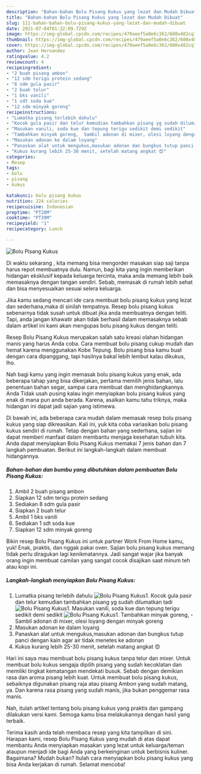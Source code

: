 ```yaml
---
description: "Bahan-bahan Bolu Pisang Kukus yang lezat dan Mudah Dibuat"
title: "Bahan-bahan Bolu Pisang Kukus yang lezat dan Mudah Dibuat"
slug: 111-bahan-bahan-bolu-pisang-kukus-yang-lezat-dan-mudah-dibuat
date: 2021-07-04T01:32:09.729Z
image: https://img-global.cpcdn.com/recipes/479aeef5a0e6c362/680x482cq70/bolu-pisang-kukus-foto-resep-utama.jpg
thumbnail: https://img-global.cpcdn.com/recipes/479aeef5a0e6c362/680x482cq70/bolu-pisang-kukus-foto-resep-utama.jpg
cover: https://img-global.cpcdn.com/recipes/479aeef5a0e6c362/680x482cq70/bolu-pisang-kukus-foto-resep-utama.jpg
author: Jean Hernandez
ratingvalue: 4.2
reviewcount: 4
recipeingredient:
- "2 buah pisang ambon"
- "12 sdm terigu protein sedang"
- "8 sdm gula pasir"
- "2 buah telur"
- "1 bks vanili"
- "1 sdt soda kue"
- "12 sdm minyak goreng"
recipeinstructions:
- "Lumatka pisang terlebih dahulu"
- "Kocok gula pasir dan telur kemudian tambahkan pisang yg sudah dilumatkan tadi"
- "Masukan vanili, soda kue dan tepung terigu sedikit demi sedikit"
- "Tambahkan minyak goreng,  Sambil adonan di mixer, olesi loyang dengan minyak goreng"
- "Masukan adonan ke dalam loyang"
- "Panaskan alat untuk mengukus,masukan adonan dan bungkus tutup panci dengan kain agar air tidak menetes ke adonan"
- "Kukus kurang lebih 25-30 menit, setelah matang angkat 😍"
categories:
- Resep
tags:
- bolu
- pisang
- kukus

katakunci: bolu pisang kukus 
nutrition: 224 calories
recipecuisine: Indonesian
preptime: "PT28M"
cooktime: "PT39M"
recipeyield: "1"
recipecategory: Lunch

---
```



![Bolu Pisang Kukus](https://img-global.cpcdn.com/recipes/479aeef5a0e6c362/680x482cq70/bolu-pisang-kukus-foto-resep-utama.jpg)

Di waktu  sekarang , kita memang bisa mengorder masakan siap saji tanpa harus repot membuatnya dulu. Namun, bagi kita yang ingin memberikan hidangan eksklusif kepada keluarga tercinta, maka anda memang lebih baik memasaknya dengan tangan sendiri. Sebab, memasak di rumah lebih sehat dan bisa menyesuaikan sesuai selera keluarga.

Jika kamu sedang mencari ide cara membuat bolu pisang kukus yang lezat dan sederhana,maka di sinilah tempatnya. Resep bolu pisang kukus  sebenarnya tidak susah untuk dibuat jika anda membuatnya dengan teliti. Tapi, anda jangan khawatir akan tidak berhasil dalam memasaknya 
sebab dalam artikel ini kami akan mengupas bolu pisang kukus dengan teliti.  

Resep Bolu Pisang Kukus merupakan salah satu kreasi olahan hidangan manis yang harus Anda coba. Cara membuat bolu pisang cukup mudah dan hemat karena menggunakan Kobe Tepung. Bolu pisang bisa kamu buat dengan cara dipanggang, tapi hasilnya bakal lebih lembut kalau dikukus, lho.

Nah bagi kamu yang ingin memasak bolu pisang kukus yang enak, ada beberapa tahap yang bisa dikerjakan, pertama memilih jenis bahan, lalu penentuan bahan segar, sampai cara membuat dan menghidangkannya. Anda Tidak usah pusing kalau ingin menyiapkan bolu pisang kukus yang enak di mana pun anda berada. Karena, asalkan kamu  tahu triknya, maka hidangan ini dapat jadi sajian yang istimewa.

Di bawah ini, ada beberapa cara mudah dalam memasak resep bolu pisang kukus yang siap dikreasikan. Kali ini, yuk kita coba variasikan bolu pisang kukus sendiri di rumah. Tetap dengan bahan yang sederhana, sajian ini dapat memberi manfaat dalam membantu menjaga kesehatan tubuh kita. Anda dapat menyiapkan Bolu Pisang Kukus memakai 7 jenis bahan dan 7 langkah pembuatan. Berikut ini langkah-langkah dalam membuat hidangannya.

<!--inarticleads1-->

##### Bahan-bahan dan bumbu yang dibutuhkan dalam pembuatan Bolu Pisang Kukus:

1. Ambil 2 buah pisang ambon
1. Siapkan 12 sdm terigu protein sedang
1. Sediakan 8 sdm gula pasir
1. Siapkan 2 buah telur
1. Ambil 1 bks vanili
1. Sediakan 1 sdt soda kue
1. Siapkan 12 sdm minyak goreng


Bikin resep Bolu Pisang Kukus ini untuk partner Work From Home kamu, yuk! Enak, praktis, dan nggak pakai oven. Sajian bolu pisang kukus memang tidak perlu diragukan lagi kenikmatannya. Jadi sangat wajar jika banyak orang ingin membuat camilan yang sangat cocok disajikan saat minum teh atau kopi ini. 

<!--inarticleads2-->

##### Langkah-langkah menyiapkan Bolu Pisang Kukus:

1. Lumatka pisang terlebih dahulu
<img src="https://img-global.cpcdn.com/steps/529ba1662f9d2beb/160x128cq70/bolu-pisang-kukus-langkah-memasak-1-foto.jpg" alt="Bolu Pisang Kukus">1. Kocok gula pasir dan telur kemudian tambahkan pisang yg sudah dilumatkan tadi
<img src="https://img-global.cpcdn.com/steps/5631ebb94e45b388/160x128cq70/bolu-pisang-kukus-langkah-memasak-2-foto.jpg" alt="Bolu Pisang Kukus">1. Masukan vanili, soda kue dan tepung terigu sedikit demi sedikit
<img src="https://img-global.cpcdn.com/steps/983a94b36209a95c/160x128cq70/bolu-pisang-kukus-langkah-memasak-3-foto.jpg" alt="Bolu Pisang Kukus">1. Tambahkan minyak goreng,  - Sambil adonan di mixer, olesi loyang dengan minyak goreng
1. Masukan adonan ke dalam loyang
1. Panaskan alat untuk mengukus,masukan adonan dan bungkus tutup panci dengan kain agar air tidak menetes ke adonan
1. Kukus kurang lebih 25-30 menit, setelah matang angkat 😍


Hari ini saya mau membuat bolu pisang kukus tanpa telur dan mixer. Untuk membuat bolu kukus sengaja dipilih pisang yang sudah kecoklatan dan memiliki tingkat kematangan mendekati busuk. Sebab dengan demikian rasa dan aroma pisang lebih kuat. Untuk membuat bolu pisang kukus, sebaiknya digunakan pisang raja atau pisang Ambon yang sudah matang, ya. Dan karena rasa pisang yang sudah manis, jika bukan penggemar rasa manis. 

Nah, itulah artikel tentang  bolu pisang kukus  yang praktis dan gampang dilakukan versi kami. Semoga kamu bisa melakukannya dengan hasil yang terbaik. 

Terima kasih anda telah membaca resep yang kita tampilkan di sini. Harapan kami, resep  Bolu Pisang Kukus yang mudah di atas dapat membantu Anda menyiapkan masakan yang lezat untuk keluarga/teman ataupun menjadi ide bagi Anda yang berkeinginan untuk berbisnis kuliner. Bagaimana? Mudah bukan? Itulah cara menyiapkan bolu pisang kukus yang bisa Anda kerjakan di rumah. Selamat mencoba!

